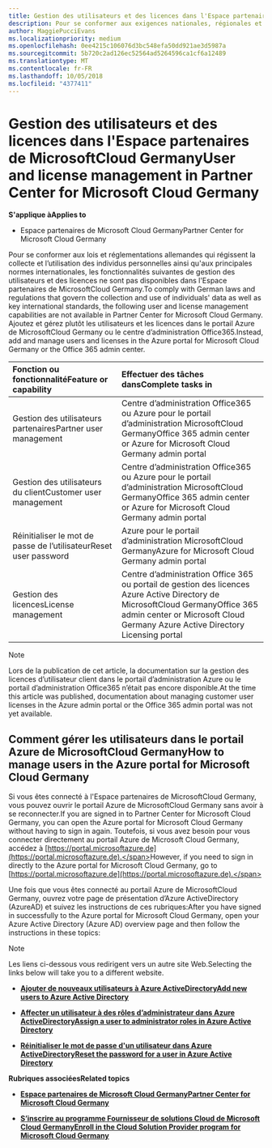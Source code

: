 ```yaml
---
title: Gestion des utilisateurs et des licences dans l'Espace partenaires de MicrosoftCloud Germany | Espace partenaires de MicrosoftCloud Germany
description: Pour se conformer aux exigences nationales, régionales et sectorielles qui régissent la collecte et l’utilisation des données personnelles, les fonctionnalités de gestion des utilisateurs ne sont pas disponibles dans l'Espace partenaires de MicrosoftCloud Germany. Ajoutez et gérez plutôt les utilisateurs dans le portail Azure de MicrosoftCloud Germany.
author: MaggiePucciEvans
ms.localizationpriority: medium
ms.openlocfilehash: 0ee4215c106076d3bc548efa50dd921ae3d5987a
ms.sourcegitcommit: 5b720c2ad126ec52564ad5264596ca1cf6a12489
ms.translationtype: MT
ms.contentlocale: fr-FR
ms.lasthandoff: 10/05/2018
ms.locfileid: "4377411"
---
```

# <a name="user-and-license-management-in-partner-center-for-microsoft-cloud-germany"></a><span data-ttu-id="5f4f5-104">Gestion des utilisateurs et des licences dans l'Espace partenaires de MicrosoftCloud Germany</span><span class="sxs-lookup"><span data-stu-id="5f4f5-104">User and license management in Partner Center for Microsoft Cloud Germany</span></span>

**<span data-ttu-id="5f4f5-105">S'applique à</span><span class="sxs-lookup"><span data-stu-id="5f4f5-105">Applies to</span></span>**

-  <span data-ttu-id="5f4f5-106">Espace partenaires de Microsoft Cloud Germany</span><span class="sxs-lookup"><span data-stu-id="5f4f5-106">Partner Center for Microsoft Cloud Germany</span></span>

<span data-ttu-id="5f4f5-107">Pour se conformer aux lois et réglementations allemandes qui régissent la collecte et l’utilisation des individus personnelles ainsi qu'aux principales normes internationales, les fonctionnalités suivantes de gestion des utilisateurs et des licences ne sont pas disponibles dans l'Espace partenaires de MicrosoftCloud Germany.</span><span class="sxs-lookup"><span data-stu-id="5f4f5-107">To comply with German laws and regulations that govern the collection and use of individuals' data as well as key international standards, the following user and license management capabilities are not available in Partner Center for Microsoft Cloud Germany.</span></span> <span data-ttu-id="5f4f5-108">Ajoutez et gérez plutôt les utilisateurs et les licences dans le portail Azure de MicrosoftCloud Germany ou le centre d’administration Office365.</span><span class="sxs-lookup"><span data-stu-id="5f4f5-108">Instead, add and manage users and licenses in the Azure portal for Microsoft Cloud Germany or the Office 365 admin center.</span></span>

<span data-ttu-id="5f4f5-109">Fonction ou fonctionnalité</span><span class="sxs-lookup"><span data-stu-id="5f4f5-109">Feature or capability</span></span> | <span data-ttu-id="5f4f5-110">Effectuer des tâches dans</span><span class="sxs-lookup"><span data-stu-id="5f4f5-110">Complete tasks in</span></span>
:--- | :---
<span data-ttu-id="5f4f5-111">Gestion des utilisateurs partenaires</span><span class="sxs-lookup"><span data-stu-id="5f4f5-111">Partner user management</span></span> | <span data-ttu-id="5f4f5-112">Centre d’administration Office365 ou Azure pour le portail d’administration MicrosoftCloud Germany</span><span class="sxs-lookup"><span data-stu-id="5f4f5-112">Office 365 admin center or Azure for Microsoft Cloud Germany admin portal</span></span>
<span data-ttu-id="5f4f5-113">Gestion des utilisateurs du client</span><span class="sxs-lookup"><span data-stu-id="5f4f5-113">Customer user management</span></span> | <span data-ttu-id="5f4f5-114">Centre d’administration Office365 ou Azure pour le portail d’administration MicrosoftCloud Germany</span><span class="sxs-lookup"><span data-stu-id="5f4f5-114">Office 365 admin center or Azure for Microsoft Cloud Germany admin portal</span></span>
<span data-ttu-id="5f4f5-115">Réinitialiser le mot de passe de l’utilisateur</span><span class="sxs-lookup"><span data-stu-id="5f4f5-115">Reset user password</span></span> | <span data-ttu-id="5f4f5-116">Azure pour le portail d’administration MicrosoftCloud Germany</span><span class="sxs-lookup"><span data-stu-id="5f4f5-116">Azure for Microsoft Cloud Germany admin portal</span></span>
<span data-ttu-id="5f4f5-117">Gestion des licences</span><span class="sxs-lookup"><span data-stu-id="5f4f5-117">License management</span></span> | <span data-ttu-id="5f4f5-118">Centre d’administration Office 365 ou portail de gestion des licences Azure Active Directory de MicrosoftCloud Germany</span><span class="sxs-lookup"><span data-stu-id="5f4f5-118">Office 365 admin center or Microsoft Cloud Germany Azure Active Directory Licensing portal</span></span>

> [!NOTE]  
> <span data-ttu-id="5f4f5-119">Lors de la publication de cet article, la documentation sur la gestion des licences d’utilisateur client dans le portail d’administration Azure ou le portail d’administration Office365 n’était pas encore disponible.</span><span class="sxs-lookup"><span data-stu-id="5f4f5-119">At the time this article was published, documentation about managing customer user licenses in the Azure admin portal or the Office 365 admin portal was not yet available.</span></span>

## <a name="how-to-manage-users-in-the-azure-portal-for-microsoft-cloud-germany"></a><span data-ttu-id="5f4f5-120">Comment gérer les utilisateurs dans le portail Azure de MicrosoftCloud Germany</span><span class="sxs-lookup"><span data-stu-id="5f4f5-120">How to manage users in the Azure portal for Microsoft Cloud Germany</span></span> 

<span data-ttu-id="5f4f5-121">Si vous êtes connecté à l'Espace partenaires de MicrosoftCloud Germany, vous pouvez ouvrir le portail Azure de MicrosoftCloud Germany sans avoir à se reconnecter.</span><span class="sxs-lookup"><span data-stu-id="5f4f5-121">If you are signed in to Partner Center for Microsoft Cloud Germany, you can open the Azure portal for Microsoft Cloud Germany without having to sign in again.</span></span> <span data-ttu-id="5f4f5-122">Toutefois, si vous avez besoin pour vous connecter directement au portail Azure de Microsoft Cloud Germany, accédez à [https://portal.microsoftazure.de](https://portal.microsoftazure.de).</span><span class="sxs-lookup"><span data-stu-id="5f4f5-122">However, if you need to sign in directly to the Azure portal for Microsoft Cloud Germany, go to [https://portal.microsoftazure.de](https://portal.microsoftazure.de).</span></span> 

<span data-ttu-id="5f4f5-123">Une fois que vous êtes connecté au portail Azure de MicrosoftCloud Germany, ouvrez votre page de présentation d’Azure ActiveDirectory (AzureAD) et suivez les instructions de ces rubriques:</span><span class="sxs-lookup"><span data-stu-id="5f4f5-123">After you have signed in successfully to the Azure portal for Microsoft Cloud Germany, open your Azure Active Directory (Azure AD) overview page and then follow the instructions in these topics:</span></span>

> [!NOTE]  
> <span data-ttu-id="5f4f5-124">Les liens ci-dessous vous redirigent vers un autre site Web.</span><span class="sxs-lookup"><span data-stu-id="5f4f5-124">Selecting the links below will take you to a different website.</span></span> 

-  [**<span data-ttu-id="5f4f5-125">Ajouter de nouveaux utilisateurs à Azure ActiveDirectory</span><span class="sxs-lookup"><span data-stu-id="5f4f5-125">Add new users to Azure Active Directory</span></span>**](https://docs.microsoft.com/azure/active-directory/active-directory-users-create-azure-portal)

-  [**<span data-ttu-id="5f4f5-126">Affecter un utilisateur à des rôles d’administrateur dans Azure ActiveDirectory</span><span class="sxs-lookup"><span data-stu-id="5f4f5-126">Assign a user to administrator roles in Azure Active Directory</span></span>**](https://docs.microsoft.com/azure/active-directory/active-directory-users-assign-role-azure-portal)

-  [**<span data-ttu-id="5f4f5-127">Réinitialiser le mot de passe d'un utilisateur dans Azure ActiveDirectory</span><span class="sxs-lookup"><span data-stu-id="5f4f5-127">Reset the password for a user in Azure Active Directory</span></span>**](https://docs.microsoft.com/azure/active-directory/active-directory-users-reset-password-azure-portal)

**<span data-ttu-id="5f4f5-128">Rubriques associées</span><span class="sxs-lookup"><span data-stu-id="5f4f5-128">Related topics</span></span>**

-  [**<span data-ttu-id="5f4f5-129">Espace partenaires de Microsoft Cloud Germany</span><span class="sxs-lookup"><span data-stu-id="5f4f5-129">Partner Center for Microsoft Cloud Germany</span></span>**](partner-center-for-microsoft-cloud-germany.md)

-  [**<span data-ttu-id="5f4f5-130">S’inscrire au programme Fournisseur de solutions Cloud de Microsoft Cloud Germany</span><span class="sxs-lookup"><span data-stu-id="5f4f5-130">Enroll in the Cloud Solution Provider program for Microsoft Cloud Germany</span></span>**](enroll-in-csp-for-microsoft-cloud-germany.md)
